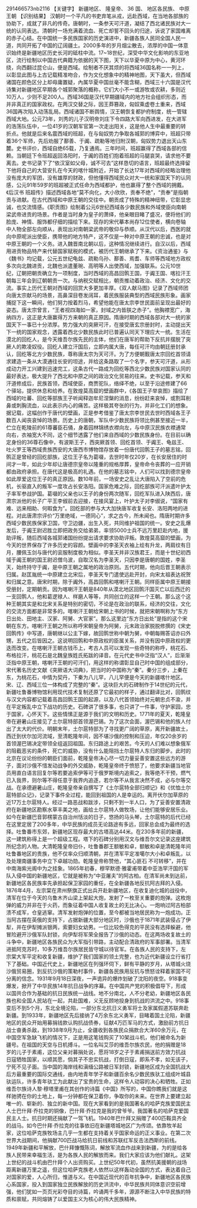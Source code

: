 291466573nb2116 【关键字】 新疆地区、 隆皇帝、 36 国、 地区各民族、 中原王朝 【识别结果】
汉朝时一个平凡的书吏弃笔从戎，远赴西域，在当地各部族的协助下，成就了非凡的传奇。唐朝时，一条参天可汗道，凝结了西北诸民族对大一统的认同表达。清朝时一场充满着流血、死亡却誓不回头的归途，诉说了家国难离的赤子心结。在中国统一多民族国家的历史演进中，新疆各族人民同全国人民一道，共同开拓了中国的辽阔疆土。2000多年的岁月烟尘散去，浓厚的中国一体意识始终是新疆地区历史长河的砥柱中流。17~18世纪，深受中华文化影响的东亚地区，流行绘制以中国古代典籍为依据的天下图，天下以华夏中原为中心，黄河环绕，向西翻过昆仑山，便是西域。绘制者不厌其烦的将西域36国名称一一列上，以彰显此图与上古记载精准吻合，作为文化想象中的精神地图，天下虽大，但西域诸国在颜色区分上却毋庸置疑，內属华夏中国丝毫不能含糊，西域三十六国是汉代诗集对新疆地区早期各个城郭聚落的概称，它们大小不一或游牧或农耕，多则近10万人，少则不足200人。西域36国是汉代早期疆域内的地方社会组织形态，而并非真正的国家政权。在两汉交替之际，因王莽篡政，匈奴乘虚卷土重来，西域36国再次陷入动荡乱局。西域诸国不断舆情，汉王朝恢复都护府制度，统一管辖西域大地。公元73年，刘秀的儿子汉明帝刘庄下令四路大军向西进发，在大进军的浩荡队伍中，一位41岁的汉朝军官第一次走出阳关，这是他人生中最重要的转折点。他就是后来名震西域的班超，在与匈奴势力争取各城郭的博弈中，班超只带着36个军师，先后劝服了鄯善、于阗、疏勒等地归附汉朝，匈奴势力退出天山东麓。史书评价，西域自绝65载，乃复通焉。三年时间，班超赢得了西域各部的信赖。当朝廷下令班超返回洛阳时，于阗的百姓们抱着班超的马腿哀哭，请求他不要离去。史书记录下了“依汉室如父母，诚不可去”这样恳切的语言，班超最终选择留下他将自己的大营安扎在今天的喀什城附近，开始了长达17年对西域的经略治理他没有庞大的军团，没有雄厚的财政，但他懂得西域民众对大一统和家国天下的认同感，公元91年59岁的班超被正式任命为西域都护，他也赢得了整个西域的拥戴。《后汉书 班超传》描述西域各地“莫不向化，大小欣欣，贡奉不绝”，“贡奉”是指朝贡与进献。在古代西域和中原王朝的交往中。朝贡成了特殊的精神纽带，它彰显忠诚，也交流情感。《职贡图》绘制着公元6世纪西域各少数民族和外域使臣向南朝梁武帝进贡的场景。作者是当时身为皇子的萧绎，他亲眼目睹了盛况，便将他们的脸庞、神情、服饰都仔细的描绘下来。现存的宋代摹本尚存12位使者，横向卷轴中人物全部左向顺从，表现出对南朝梁武帝的敬仰与恭顺。从汉代以后，西医的就向中原呢派出使臣，携带他的地方特产，这不仅是一种对中原王朝的忠诚，也是对中原王朝的一个义务。进入魏晋南北朝以后，这种情况继续进行。自汉以后，西域用进贡物品特产来代替国家赋税的模式，被历代王朝继承了下来。《资治通鉴》与《魏书》均记载，公元五世纪龟兹、疏勒乌孙、鄯善、焉耆、车师等西域地方政权多次向北魏进贡，北魏也派遣董琬、高明等人出使西域，加强联系。公元10世纪，辽朝把朝贡确立为一项制度，当时西域的高昌回鹘王国，于阗王国、喀拉汗王朝每三年会到辽朝朝贡一次。与纳税交赋相比，朝贡推动着政治、经济、文化的交流。事实上历代王朝对西域的回赏大多更加丰厚。《双人献马图》记录了西域师团向唐太宗献马的场景，高鼻深目卷发阔耳，着民族服装典型的西域民族形象。画家捕捉下这一瞬间，他们努力按着烈马，希望他能在唐太宗李世民面前呈现出最好的姿态。唐太宗曾言，“王者视四海如一家，封域之内皆朕之赤子”。他胸襟宽广，海纳四方，这正是大唐赢得万方来朝的真正原因。隋唐时期的西域各部对大一统的家国天下一事已十分浓厚。势力强大的突厥可汗，在接受唐玄宗册封时，主动提出天下一统的国家观念，透露着西北少数民族此时已普遍认同天下理应大一统。生活在漠北的回纥人，是今天维吾尔族先民的主体，他们在唐军的帮助下反抗并摆脱了突厥人的欺凌奴役。回纥人建立汗国后，立即内属大唐，每任可汗均由朝廷册封承认，回纥等北方少数民族，尊称唐太宗为天可汗。为了方便朝觐唐太宗回纥首领请求建造一条从大漠通往长安的坦途，并给这条路取了一个名字，参天可汗道，从形成动力开工兴建到迅速完工，这条古代一路成为回纥等西北少数民族对国家认同的最好表达，极大提升了西北和中原之间的政治文化贸易的往来。史书记载，参天和汗道修成后，民族首领，西域使臣，商贾驼队，络绎不绝，以至于沿途修建了66个驿站，提供休息和给养。在敦煌莫高窟的壁画群中，《各国王子举哀图》描绘了西域的吐蕃、回纥等部族王子听闻释迦牟尼涅槃的消息，纷纷赶来哀悼，或割耳削鼻或刺胸流血，以此表示内心的痛苦。这样极其夸张的行为，并非化工们的想象。据记载，这幅创作于唐代的壁画，正是参考借鉴了唐太宗李世民去世时西域各王子数百人闻丧哀悼的场景。历史上的唐朝，军队中少数民族将领比例甚至接近一半，伫立在乾陵前的61尊蕃臣石俑，身着园林锦绣衣襟向左，与中原汉民族衣襟通常向右，衣袖宽大不同，这个细节透露了他们来自西域的少数民族身份。在目前以确定身份的36尊石像中，有波斯王子，西突厥首领、回纥首领、于阗王、龟兹王、吐火罗王等西域贵族西安的大唐西市博物馆存放着一份唐代回鹘王子的墓志铭，回鹘正是曾经的回纥部族，这位王子名为葛啜，去世时年仅20岁，在长安居住的时间才一年，如此少年却让唐德宗皇帝以隆重的规格厚葬，皇帝命令丧葬的一应开销都由政府承担。在唐代这是极高的礼遇。在他的墓志铭中，人们可以找到德宗皇帝如此厚爱这位王子的真正原因。数10年前，一场安史之乱让大唐陷入了空前的危机，长驱直入的叛军一度攻占长安洛阳。国家危难之际，回纥部族可汗派遣叶护太子率军参战护国。葛啜的父亲也以王子的身份两次随军，回纥军队进入陕西后，唐肃宗派他的长子广平王李俶前去迎接，在接风宴上，叶护太子对李俶说，“国家有难、远来相助、何暇食为”。回纥部的参与大大加快唐军收复长安、洛阳两地的进程。对此唐肃宗评价“万里绝域，一德同心”，求之古今，所未闻也。隋唐时期许多西域少数民族保家卫国，守卫边疆，出生入死，共同维护祖国的统一。安史之乱爆发后，于阗王尉迟胜立即把政务交给弟弟，率领5000士兵不远万里赶赴内地，援助评叛，随后西域各城郭诸国纷纷提出请求要求协助评叛。敦煌莫高窟的壁画，为今天的世界保存了许多历史的容颜。壁画中的李圣天衣袖上绘有升龙，两肩纹有日月，腰佩玉剑与唐代的衮服制度极为相似。李圣天并非汉族君王，而是十世纪初西域于阗王朝的国王尉迟僧乌波，自取汉名为李圣天，只因李是唐朝的国姓，李圣天，始终持守于阗，是中原王朝之属地的政治原则。五代时期，他向后晋王朝表示归属。赵匡胤统一中原建立北宋后，李圣天专门遣使远赴开封，向宋太祖表达祝贺和归属之意。唐宋时期，除于阗外，高昌回鹘和喀喇汗王朝。同样臣属中原王朝接受册封，定期朝贡。因为喀喇汗王朝是840年从漠北地区回鹘汗国灭亡以后西迁的一支回鹘人，他和葛逻禄人、样磨人等等，共同创立的这样一个王朝。那么这个这种王朝其实是和北宋关系是特别的密切，不论是在政治的联系，经济的交往，文化的交流方面都是非常多的。喀喇汗王朝给宋朝上书的时候，就把宋朝啊称为“东方日出处、田地主、汉家、阿舅、大官家”。那么这里边“东方日出处”是指的这个宋朝在东方。喀喇汗王朝之所以称呼宋朝皇帝为阿舅，元末政治家脱脱修撰的《宋史回鹘传》中写道，唐朝继以公主下嫁，故回鹘世称中朝为舅，中朝每赐答诏亦曰外甥，五代之后皆因之。这说明回鹘和中原政权的臣属关系，并没有因中原政权的更迭而改变。在喀喇汗王朝古钱币上，考古人员可以发现一些奇特的称呼，桃花石、布格拉汗，桃花石是北魏皇族姓氏拓跋的译音。在元代史书中泛指“汉人”，后渐渐泛指中原王朝，喀喇汗王朝的可汗们，用这样的称谓彰显自己时中国的组成部分，宋代著名历史文献《突厥语大词典》，把当时的中国称为“秦”。秦分三步，上秦在东，为桃花石，中情为契丹，下秦为八儿罕，八儿罕便是今天的新疆喀什地区。宋、辽、西域三位一体构成了完整的“秦”。这块巨大的石碑制作于14世纪的元代，新疆吐鲁番博物馆利用现代技术复制还原了它最初的样子，通过翻译比对，回鹘纹与汉文内容都记载着高昌回鹘王国的起源，以及八代首领始终对元朝忠贞不渝，并在平定叛乱中立下战功的历史。石碑讲了很多事，也只讲了一件事，守护家园，忠于国家，心怀天下。这些情愫正是源于我们的文明和历史。1771年的夏天，乾隆皇帝在避暑山庄接见了土尔扈特部首领渥巴锡。为了这次会面，渥巴锡和他的族人付出了太大的代价。明朝末年，土尔扈特部为了寻找更广阔的草原，离开新疆故土，西迁到伏尔加河流域，至清乾隆年间，因不堪沙俄的控制和压迫，年仅20余岁的首领渥巴锡决定带领全组返回祖国。东归路途上的艰苦。今天的人们难以想象俄军的阻截恶劣的条件，死亡的威胁，没有什么能阻挡土尔扈特人东归的脚步。此时的北京在议论纷纷的朝臣们面前，乾隆皇帝决心尽一切力量妥善安置这些远方的游子，面对沙俄不惜发动战争的外交威胁，乾隆皇帝终于愤怒了，他要求新疆当地官员用直白语言回复尔等若要追索伊等可于俄罗斯境内追索之，我等绝不干预，燃气已入我界，则尔等不得任意于我界内追逐，若尔等不从我言决然不成，必与尔等交战。在承德避暑山庄，乾隆皇帝亲自撰写了《土尔扈特全部归顺记》和《优恤土尔扈特部众记》，记录下事件全过程，能回到祖国的人是幸运的。离开伏尔加草原的近17万土尔扈特人。经过一路恶战和跋涉，只剩不到一半人口，为了妥善安置清政府在新疆地区勘察水草丰美之地，画给土尔扈特人做牧场，让他们能够安居乐业。如今在新疆巴音郭楞蒙古自治州恬淡的日子，悠扬的马头琴，土尔扈特的后代已经在这里定居了200多年，中华民族的成员无论路途有多远，回家总会成为最终的选择。吐鲁番市东郊，新疆地区现存最大的古塔高达44米。在230多年前的新疆，这一建筑称得上是一个超级工程。塔下的石碑分别用汉文与维吾尔文记录这座建筑所纪念的人物。大清乾隆皇帝旧仆，吐鲁番郡王额敏和卓，额敏和卓是清乾隆年间吐鲁番地区的贵族，他不仅率众归顺清朝，并在清军平定准噶尔大小和卓叛乱，以及处理南疆事务中立下卓越功勋。乾隆皇帝称赞他，“其心匪石 不可转移”，并在中南海紫光阁中为之挂象。1865年初春，穆罕默德·雅霍甫带着中亚浩罕汗国的军队入侵中国的新疆地区，它就是被称为“中亚屠夫”的阿古柏。在清军尚未到达前，新疆地区各民族率先承担起保卫家园的重任，在全新疆各地反抗阿古拜的入侵。1876年4月，左宗棠在肃州祭旗正式出兵开赴新疆地区，在收复迪化城的战役中，清军在位于今天的乌鲁木齐山梁上架起大炮，发射了一枚至关重要的炮弹。这枚炮弹的威力并非在于火药，而象征着中国人收复故土的无比决心。一炮响过阿古柏部溃不成军，仓皇逃窜。清军发射炮弹的位置，至今都被当地居民称为一炮成功。正当阿古摆在英俄的支持下，占据新疆大部分地区时，沙俄也于1871年武装侵占了伊犁，并在伊犁摊派银两，索要妇女幼男。一位比较色得克的平民没有选择躲避，他冒险避开沙俄军队封锁，向伊犁将军荣全报告了沙俄的动态。在这两场收复故土的斗争中，新疆地区各族民众为大军指引带路，主动配合清政府的军事部署。当清军进抵阿克苏时，10多万维吾尔族居民皆守城以待官军。在各族人民的支持下，左宗棠大军平定和收复新疆，维护了我们国家的领土完整，也为近代新疆设立行省打下了基础。中国近代史上，新疆地区在列强环伺下，鲜有平静的岁月，从塔城火烧沙俄贸易圈，到反抗沙俄的策勒村事件，新疆各民族用反抗与愤怒诠释着家国不可分离的信念。1931年9月18日深夜，一声诡异的爆炸划破了沈阳的夜空。918事变爆发，掀开了中华民族14年抗日战争的序幕。在中国共产党的积极倡导下，形成以国共合作为基础的抗日民族统一战线。地不分南北，人不分老幼，新疆地区各民族也和全国人民站在一起，共赴国难，义无反顾地投身到抗战的洪流之中。918事变后不到5个月，东北全境沦陷，一部分东北抗日义勇军将士及家属假道苏联奔赴新疆。到1933年，新疆地区先后接纳了4万余东北义勇军，目睹着国土沦陷，新疆地区的民众开始用募捐钱款认购抗战债券，征献4万匹军马的方式，激励前方抗日战士奋勇杀敌，到1938年9月为止，全疆收到各族民众捐款合大洋60余万元，在中国空军急缺飞机的情况下，正是用这笔钱购买了10架战斗机，他们被命名为新疆号。在祖国的天空与日机搏斗。一位名叫艾莎的维吾尔族农民，他的捐赠是18岁的儿子于素甫，这位父亲对募捐处说，愿将18岁之子于素甫捐送前方效力抗战日寇牺牲国家，以顺其愿，倘其子不忠实抗战，打倒日寇，即系不孝，如无该子，宁死不见子面。当中国的海岸线和滇缅公路被日军封锁，新疆地区成为全国抗战大后方最重要的国际交通线，由内地青年学子和新疆百余名少数民族驮工组成叶城县驮运队，许多青年驮工为此献出了宝贵的生命，这样令人动容的决心和牺牲。正如维吾尔族诗人黎·穆塔里甫在其创作的诗篇《中国》所写的，中国你瞧我们就是这样驰骋在你的土地上，每一分钟都在保卫着你，争取你的未来。在世界上要建立起唯一的、崭新的、独立的新中国。现在大家看到的是我国著名的哈萨克族爱国民主人士巴什拜·乔拉克的铜像，巴什拜·乔拉克是我的曾爷爷。我国著名的哈萨克爱国民主人士。抗日时期还捐献了一驾飞机。1940年巴什拜又捐赠了400匹鞍具齐全的战马。如今巴什拜·乔拉克的往事依旧在新疆塔城地区广为传颂。依靠牧羊起家，这位哈萨克族牧场主几乎一生都在支持着关乎国家命运的正义事业。在第二次世界大战期间，他捐献700匹战马给抗日前线和苏联红军反击法西斯的前线。1949年新疆和平解放，巴什拜慷慨陈词，解放军流血作战来到新疆，为的是给各族人民带来幸福生活，是为各族人民的解放而来。我们大家应该为他们献礼。这架上世纪的战斗机由巴什拜个人出资购买。上世纪50年代初，虽然抗美援朝的战场距离新疆万里之遥，但这位哈萨克族老人依然以这样轰动全国的方式，表达着自己对国家的爱，人心所归，惟道与义。在中国近现代的百年抗争中，新疆地区各民族心系国家，投入到国家独立民族解放的历史洪流中，中华民族共同体意识空前增强，他们犹如一页页光彩夺目的诗篇，吟诵两千多年，源源不断注入中华民族的特质和禀赋，共同熔铸了以爱国主义为核心的伟大民族精神。
